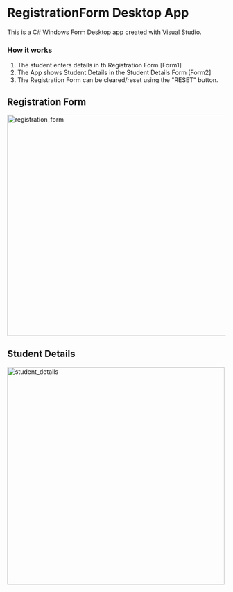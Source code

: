 # RegistrationForm Desktop App

This is a C# Windows Form Desktop app created with Visual Studio.

### How it works
1. The student enters details in th Registration Form [Form1]
2. The App shows Student Details in the Student Details Form [Form2]
3. The Registration Form can be cleared/reset using the "RESET" button.


## Registration Form
<img width="509" alt="registration_form" src="https://github.com/user-attachments/assets/92fcf000-3e1c-4e50-a375-67b43b41d72e" />


## Student Details
<img width="501" alt="student_details" src="https://github.com/user-attachments/assets/31936e81-f1f3-4d48-bee4-5d528f3a2e64" />
